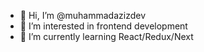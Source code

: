- 👋 Hi, I’m @muhammadazizdev
- 👀 I’m interested in frontend development
- 🌱 I’m currently learning React/Redux/Next

<!---
muhammadazizdev/muhammadazizdev is a ✨ special ✨ repository because its `README.md` (this file) appears on your GitHub profile.
You can click the Preview link to take a look at your changes.
--->
